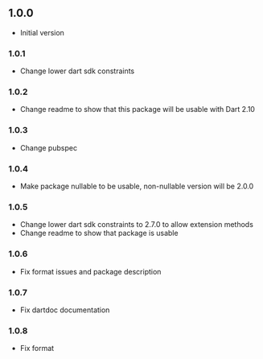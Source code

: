 ## 1.0.0

- Initial version

### 1.0.1

- Change lower dart sdk constraints

### 1.0.2

- Change readme to show that this package will be usable with Dart 2.10

### 1.0.3

- Change pubspec

### 1.0.4

- Make package nullable to be usable, non-nullable version will be 2.0.0

### 1.0.5

- Change lower dart sdk constraints to 2.7.0 to allow extension methods
- Change readme to show that package is usable

### 1.0.6

- Fix format issues and package description

### 1.0.7

- Fix dartdoc documentation

### 1.0.8

- Fix format 
